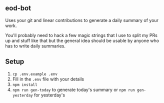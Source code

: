 ## eod-bot

Uses your git and linear contributions to generate a daily summary of your work.

You'll probably need to hack a few magic strings that I use to split my PRs up and stuff like
that but the general idea should be usable by anyone who has to write daily summaries.

## Setup

1. `cp .env.example .env`
2. Fill in the `.env` file with your details
3. `npm install`
4. `npm run gen-today` to generate today's summary or `npm run gen-yesterday` for yesterday's
